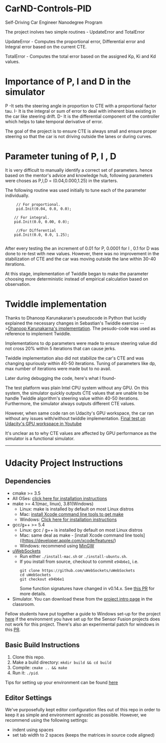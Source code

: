 # CarND-Controls-PID
Self-Driving Car Engineer Nanodegree Program

The project inolves two simple routines - UpdateError and TotalError

UpdateError - Computes the proportional error, Differential error and Integral error based on the current CTE.

TotalError - Computes the total error based on the assigned Kp, Ki and Kd values.

# Importance of P, I and D in the simulator
P -It sets the steering angle in proportion to CTE with a proportional factor tau.
I- It is the integral or sum of error to deal with inherent bias existing in the car like steering drift.
D- It is the differential component of the controller which helps to take temporal derivative of error.


The goal of the project is to ensure CTE is always small and ensure proper steering so that the car is not driving outside the lanes or during curves.
# Parameter tuning of P, I , D

It is very difficult to manually identify a correct set of parameters. hence based on the mentor's advice and knowledge hub, following parameters were choses as P,I,D = (0.04,0.000,1.25) in the starters.

The following routine was used initially to tune each of the parameter individually. 
```
     // For proportional.
     pid.Init(0.04, 0.0, 0.0);

    // For integral.
    pid.Init(0.0, 0.00, 0.0);
     
     //For Differential
    pid.Init(0.0, 0.0, 1.25);
    
```
After every testing the an increment of 0.01 for P, 0.0001 for I , 0.1 for D was done to re-test with new values. However, there was no improvement in the stabilization of CTE and the car was moving outside the lane within 30-40 iterations.

At this stage, implementation of Twiddle began to make the parameter choosing more deterministic instead of empirical calculation based on observation.


# Twiddle implementation

Thanks to Dhanoop Karunakaran's pseudocode in Python that lucidly explained the necessary changes in Sebastian's Twiddle exercise -->[Dhanoop Karunakarna's implementation](https://medium.com/intro-to-artificial-intelligence/pid-controller-udacitys-self-driving-car-nanodegree-c4fd15bdc981). The pesudo-code was used as reference to implement Twiddle.

Implementations to dp parameters were made to ensure steering value did not cross 20% within 5 iterations that can cause jerks. 

Twiddle implementation also did not stabilize the car's CTE and was changing spuriously within 40-50 iterations. Tuning of parameters like dp, max number of iterations were made but to no avail.

Later during debugging the code, here's what I found-

The test platform was plain Intel CPU system without any GPU. On this system, the simulator quickly outputs CTE values that are unable to be handle  Twiddle algorithm's steering value within 40-50 iterations. Furthermore, the simulator always outputs different CTE values.

However, when same code ran on Udacity's GPU workspace, the car ran without any issues with/without twiddle implementation. [Final test  on Udacity's GPU workspace in Youtube](https://youtu.be/79NAOetFv48)

It's unclear as to why CTE values are affected by GPU performance as the simulator is a functional simulator.



---
# Udacity Project Instructions
## Dependencies

* cmake >= 3.5
 * All OSes: [click here for installation instructions](https://cmake.org/install/)
* make >= 4.1(mac, linux), 3.81(Windows)
  * Linux: make is installed by default on most Linux distros
  * Mac: [install Xcode command line tools to get make](https://developer.apple.com/xcode/features/)
  * Windows: [Click here for installation instructions](http://gnuwin32.sourceforge.net/packages/make.htm)
* gcc/g++ >= 5.4
  * Linux: gcc / g++ is installed by default on most Linux distros
  * Mac: same deal as make - [install Xcode command line tools]((https://developer.apple.com/xcode/features/)
  * Windows: recommend using [MinGW](http://www.mingw.org/)
* [uWebSockets](https://github.com/uWebSockets/uWebSockets)
  * Run either `./install-mac.sh` or `./install-ubuntu.sh`.
  * If you install from source, checkout to commit `e94b6e1`, i.e.
    ```
    git clone https://github.com/uWebSockets/uWebSockets 
    cd uWebSockets
    git checkout e94b6e1
    ```
    Some function signatures have changed in v0.14.x. See [this PR](https://github.com/udacity/CarND-MPC-Project/pull/3) for more details.
* Simulator. You can download these from the [project intro page](https://github.com/udacity/self-driving-car-sim/releases) in the classroom.

Fellow students have put together a guide to Windows set-up for the project [here](https://s3-us-west-1.amazonaws.com/udacity-selfdrivingcar/files/Kidnapped_Vehicle_Windows_Setup.pdf) if the environment you have set up for the Sensor Fusion projects does not work for this project. There's also an experimental patch for windows in this [PR](https://github.com/udacity/CarND-PID-Control-Project/pull/3).

## Basic Build Instructions

1. Clone this repo.
2. Make a build directory: `mkdir build && cd build`
3. Compile: `cmake .. && make`
4. Run it: `./pid`. 

Tips for setting up your environment can be found [here](https://classroom.udacity.com/nanodegrees/nd013/parts/40f38239-66b6-46ec-ae68-03afd8a601c8/modules/0949fca6-b379-42af-a919-ee50aa304e6a/lessons/f758c44c-5e40-4e01-93b5-1a82aa4e044f/concepts/23d376c7-0195-4276-bdf0-e02f1f3c665d)

## Editor Settings

We've purposefully kept editor configuration files out of this repo in order to
keep it as simple and environment agnostic as possible. However, we recommend
using the following settings:

* indent using spaces
* set tab width to 2 spaces (keeps the matrices in source code aligned)



